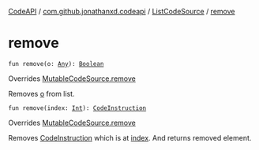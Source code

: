 [CodeAPI](../../index.md) / [com.github.jonathanxd.codeapi](../index.md) / [ListCodeSource](index.md) / [remove](.)

# remove

`fun remove(o: `[`Any`](https://kotlinlang.org/api/latest/jvm/stdlib/kotlin/-any/index.html)`): `[`Boolean`](https://kotlinlang.org/api/latest/jvm/stdlib/kotlin/-boolean/index.html)

Overrides [MutableCodeSource.remove](../-mutable-code-source/remove.md)

Removes [o](remove.md#com.github.jonathanxd.codeapi.ListCodeSource$remove(kotlin.Any)/o) from list.

`fun remove(index: `[`Int`](https://kotlinlang.org/api/latest/jvm/stdlib/kotlin/-int/index.html)`): `[`CodeInstruction`](../-code-instruction.md)

Overrides [MutableCodeSource.remove](../-mutable-code-source/remove.md)

Removes [CodeInstruction](../-code-instruction.md) which is at [index](remove.md#com.github.jonathanxd.codeapi.ListCodeSource$remove(kotlin.Int)/index). And returns removed element.

